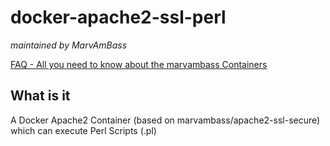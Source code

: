 # docker-apache2-ssl-perl
_maintained by MarvAmBass_

[FAQ - All you need to know about the marvambass Containers](https://marvin.im/docker-faq-all-you-need-to-know-about-the-marvambass-containers/)

## What is it

A Docker Apache2 Container (based on marvambass/apache2-ssl-secure) which can execute Perl Scripts (.pl)
